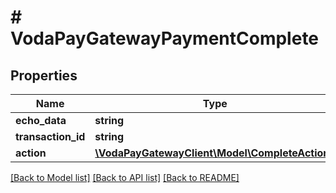 # # VodaPayGatewayPaymentComplete

## Properties

Name | Type | Description | Notes
------------ | ------------- | ------------- | -------------
**echo_data** | **string** |  | [optional]
**transaction_id** | **string** |  | [optional]
**action** | [**\VodaPayGatewayClient\Model\CompleteActions**](CompleteActions.md) |  |

[[Back to Model list]](../../README.md#models) [[Back to API list]](../../README.md#endpoints) [[Back to README]](../../README.md)
